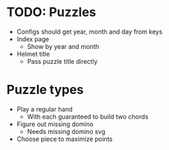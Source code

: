 # TODO: Puzzles
* Configs should get year, month and day from keys
* Index page
    * Show by year and month
* Helmet title
    * Pass puzzle title directly

# Puzzle types
* Play a regular hand
    * With each guaranteed to build two chords
* Figure out missing domino
    * Needs missing domino svg
* Choose piece to maximize points